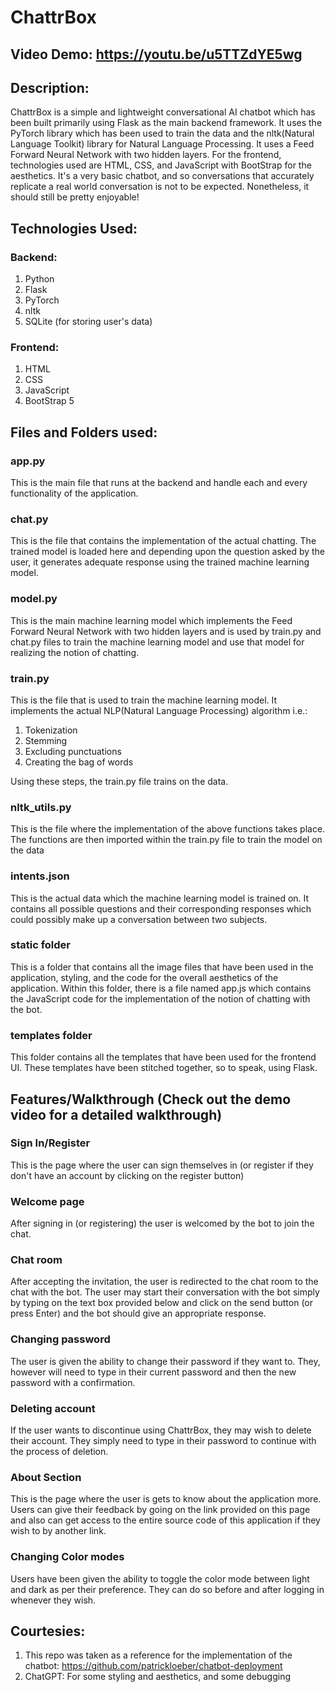 # ChattrBox

## Video Demo:  https://youtu.be/u5TTZdYE5wg

## Description: 
ChattrBox is a simple and lightweight conversational AI chatbot which has been built primarily using Flask as the main backend framework. It uses the PyTorch library which has been used to train the data and the nltk(Natural Language Toolkit) library for Natural Language Processing. It uses a Feed Forward Neural Network with two hidden layers.
For the frontend, technologies used are HTML, CSS, and JavaScript with BootStrap for the aesthetics.
It's a very basic chatbot, and so conversations that accurately replicate a real world conversation is not to be expected. Nonetheless, it should still be pretty enjoyable!

## Technologies Used:
### Backend:
1) Python
2) Flask
3) PyTorch
4) nltk
5) SQLite (for storing user's data)
### Frontend:
1) HTML
2) CSS
3) JavaScript
4) BootStrap 5

## Files and Folders used:
### app.py
This is the main file that runs at the backend and handle each and every functionality of the application.
### chat.py
This is the file that contains the implementation of the actual chatting. The trained model is loaded here and depending upon the question asked by the user, it generates adequate response using the trained machine learning model.
### model.py
This is the main machine learning model which implements the Feed Forward Neural Network with two hidden layers and is used by train.py and chat.py files to train the machine learning model and use that model for realizing the notion of chatting.
### train.py
This is the file that is used to train the machine learning model. It implements the actual NLP(Natural Language Processing) algorithm i.e.:
1) Tokenization
2) Stemming
3) Excluding punctuations
4) Creating the bag of words

Using these steps, the train.py file trains on the data.
### nltk_utils.py
This is the file where the implementation of the above functions takes place. The functions are then imported within the train.py file to train the model on the data
### intents.json
This is the actual data which the machine learning model is trained on. It contains all possible questions and their corresponding responses which could possibly make up a conversation between two subjects.
### static folder
This is a folder that contains all the image files that have been used in the application, styling, and the code for the overall aesthetics of the application. Within this folder, there is a file named app.js which contains the JavaScript code for the implementation of the notion of chatting with the bot.
### templates folder
This folder contains all the templates that have been used for the frontend UI. These templates have been stitched together, so to speak, using Flask.

## Features/Walkthrough (Check out the demo video for a detailed walkthrough)
### Sign In/Register
This is the page where the user can sign themselves in (or register if they don't have an account by clicking on the register button)
### Welcome page
After signing in (or registering) the user is welcomed by the bot to join the chat.
### Chat room
After accepting the invitation, the user is redirected to the chat room to the chat with the bot. The user may start their conversation with the bot simply by typing on the text box provided below and click on the send button (or press Enter) and the bot should give an appropriate response.
### Changing password
The user is given the ability to change their password if they want to. They, however will need to type in their current password and then the new password with a confirmation.
### Deleting account
If the user wants to discontinue using ChattrBox, they may wish to delete their account. They simply need to type in their password to continue with the process of deletion.
### About Section
This is the page where the user is gets to know about the application more. Users can give their feedback by going on the link provided on this page and also can get access to the entire source code of this application if they wish to by another link.
### Changing Color modes
Users have been given the ability to toggle the color mode between light and dark as per their preference. They can do so before and after logging in whenever they wish.

## Courtesies:
1) This repo was taken as a reference for the implementation of the chatbot: https://github.com/patrickloeber/chatbot-deployment
2) ChatGPT: For some styling and aesthetics, and some debugging